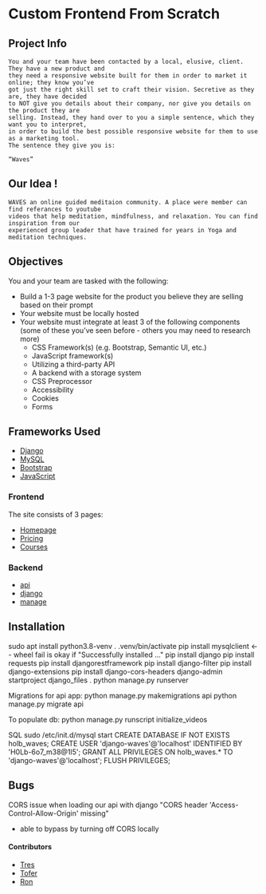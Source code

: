 # Custom Frontend From Scratch
## Project Info
    You and your team have been contacted by a local, elusive, client. They have a new product and
    they need a responsive website built for them in order to market it online; they know you’ve
    got just the right skill set to craft their vision. Secretive as they are, they have decided
    to NOT give you details about their company, nor give you details on the product they are
    selling. Instead, they hand over to you a simple sentence, which they want you to interpret,
    in order to build the best possible responsive website for them to use as a marketing tool.
    The sentence they give you is:

    “Waves”
## Our Idea !
    WAVES an online guided meditaion community. A place were member can find referances to youtube
    videos that help meditation, mindfulness, and relaxation. You can find inspiration from our
    experienced group leader that have trained for years in Yoga and meditation techniques.

## Objectives
You and your team are tasked with the following:

- Build a 1-3 page website for the product you believe they are selling based on their prompt
- Your website must be locally hosted
- Your website must integrate at least 3 of the following components (some of these you’ve seen before - others you may need to research more)
    - CSS Framework(s) (e.g. Bootstrap, Semantic UI, etc.)
    - JavaScript framework(s)
    - Utilizing a third-party API
    - A backend with a storage system
    - CSS Preprocessor
    - Accessibility
    - Cookies
    - Forms
## Frameworks Used
- [Django](http://djangoproject.com)
- [MySQL](https://www.mysql.com/)
- [Bootstrap](https://getbootstrap.com/docs/4.6/getting-started/introduction/)
- [JavaScript](https://www.javascript.com/)

### Frontend
The site consists of 3 pages:
- [Homepage](https://github.com/treserio/holberton-waves/blob/master/homepage.html)
- [Pricing](https://github.com/treserio/holberton-waves/blob/master/homepage.html)
- [Courses](https://github.com/treserio/holberton-waves/blob/master/courses.html)

### Backend
- [api](https://github.com/treserio/holberton-waves/tree/master/api)
- [django](https://github.com/treserio/holberton-waves/tree/master/django_files)
- [manage](https://github.com/treserio/holberton-waves/blob/master/manage.py)

## Installation
sudo apt install python3.8-venv
. .venv/bin/activate
pip install mysqlclient <-- wheel fail is okay if "Successfully installed ..."
pip install django
pip install requests
pip install djangorestframework
pip install django-filter
pip install django-extensions
pip install django-cors-headers
django-admin startproject django_files .
python manage.py runserver

Migrations for api app:
python manage.py makemigrations api
python manage.py migrate api

To populate db:
python manage.py runscript initialize_videos

SQL
sudo /etc/init.d/mysql start
CREATE DATABASE IF NOT EXISTS holb_waves;
CREATE USER 'django-waves'@'localhost' IDENTIFIED BY 'H0Lb-6o7_m38@1l5';
GRANT ALL PRIVILEGES ON holb_waves.* TO 'django-waves'@'localhost';
FLUSH PRIVILEGES;

## Bugs

CORS issue when loading our api with django "CORS header 'Access-Control-Allow-Origin' missing"
- able to bypass by turning off CORS locally

#### Contributors
- [Tres](https://github.com/treserio)
- [Tofer](https://github.com/Esoteric918)
- [Ron](https://github.com/ronroeandassociates)
